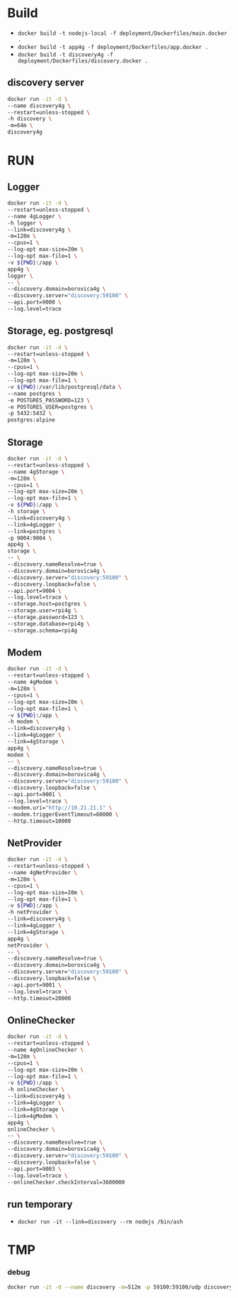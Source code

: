 # Build
- `docker build -t nodejs-local -f deployment/Dockerfiles/main.docker .`
- `docker build -t app4g -f deployment/Dockerfiles/app.docker .`
- `docker build -t discovery4g -f deployment/Dockerfiles/discovery.docker .`

## discovery server
```bash
docker run -it -d \
--name discovery4g \
--restart=unless-stopped \
-h discovery \
-m=64m \
discovery4g
```

# RUN

## Logger
```bash
docker run -it -d \
--restart=unless-stopped \
--name 4gLogger \
-h logger \
--link=discovery4g \
-m=128m \
--cpus=1 \
--log-opt max-size=20m \
--log-opt max-file=1 \
-v ${PWD}:/app \
app4g \
logger \
-- \
--discovery.domain=borovica4g \
--discovery.server="discovery:59100" \
--api.port=9000 \
--log.level=trace
```

## Storage, eg. postgresql
```bash
docker run -it -d \
--restart=unless-stopped \
-m=128m \
--cpus=1 \
--log-opt max-size=20m \
--log-opt max-file=1 \
-v ${PWD}:/var/lib/postgresql/data \
--name postgres \
-e POSTGRES_PASSWORD=123 \
-e POSTGRES_USER=postgres \
-p 5432:5432 \
postgres:alpine
```

## Storage
```bash
docker run -it -d \
--restart=unless-stopped \
--name 4gStorage \
-m=128m \
--cpus=1 \
--log-opt max-size=20m \
--log-opt max-file=1 \
-v ${PWD}:/app \
-h storage \
--link=discovery4g \
--link=4gLogger \
--link=postgres \
-p 9004:9004 \
app4g \
storage \
-- \
--discovery.nameResolve=true \
--discovery.domain=borovica4g \
--discovery.server="discovery:59100" \
--discovery.loopback=false \
--api.port=9004 \
--log.level=trace \
--storage.host=postgres \
--storage.user=rpi4g \
--storage.password=123 \
--storage.database=rpi4g \
--storage.schema=rpi4g
```

## Modem
```bash
docker run -it -d \
--restart=unless-stopped \
--name 4gModem \
-m=128m \
--cpus=1 \
--log-opt max-size=20m \
--log-opt max-file=1 \
-v ${PWD}:/app \
-h modem \
--link=discovery4g \
--link=4gLogger \
--link=4gStorage \
app4g \
modem \
-- \
--discovery.nameResolve=true \
--discovery.domain=borovica4g \
--discovery.server="discovery:59100" \
--discovery.loopback=false \
--api.port=9001 \
--log.level=trace \
--modem.uri="http://10.21.21.1" \
--modem.triggerEventTimeout=60000 \
--http.timeout=10000
```

## NetProvider
```bash
docker run -it -d \
--restart=unless-stopped \
--name 4gNetProvider \
-m=128m \
--cpus=1 \
--log-opt max-size=20m \
--log-opt max-file=1 \
-v ${PWD}:/app \
-h netProvider \
--link=discovery4g \
--link=4gLogger \
--link=4gStorage \
app4g \
netProvider \
-- \
--discovery.nameResolve=true \
--discovery.domain=borovica4g \
--discovery.server="discovery:59100" \
--discovery.loopback=false \
--api.port=9001 \
--log.level=trace \
--http.timeout=20000
```

## OnlineChecker
```bash
docker run -it -d \
--restart=unless-stopped \
--name 4gOnlineChecker \
-m=128m \
--cpus=1 \
--log-opt max-size=20m \
--log-opt max-file=1 \
-v ${PWD}:/app \
-h onlineChecker \
--link=discovery4g \
--link=4gLogger \
--link=4gStorage \
--link=4gModem \
app4g \
onlineChecker \
-- \
--discovery.nameResolve=true \
--discovery.domain=borovica4g \
--discovery.server="discovery:59100" \
--discovery.loopback=false \
--api.port=9003 \
--log.level=trace \
--onlineChecker.checkInterval=3600000
```

## run temporary
- `docker run -it --link=discovery --rm nodejs /bin/ash`

# TMP
### debug
```bash
docker run -it -d --name discovery -m=512m -p 59100:59100/udp discovery
```